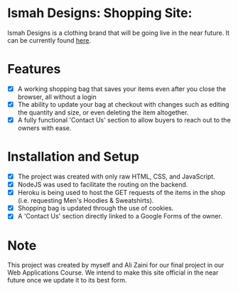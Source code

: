 # Ismah Designs: Shopping Site:

Ismah Designs is a clothing brand that will be going live in the near future. It can be currently found [here](azaini.me/IsmahDesigns).
# Features
- [x] A working shopping bag that saves your items even after you close the browser, all without a login
- [x] The ability to update your bag at checkout with changes such as editing the quantity and size, or even deleting the item altogether.
- [x] A fully functional 'Contact Us' section to allow buyers to reach out to the owners with ease.

# Installation and Setup
- [x] The project was created with only raw HTML, CSS, and JavaScript.
- [x] NodeJS was used to facilitate the routing on the backend.
- [x] Heroku is being used to host the GET requests of the items in the shop (i.e. requesting Men's Hoodies & Sweatshirts).
- [x] Shopping bag is updated through the use of cookies.
- [x] A 'Contact Us' section directly linked to a Google Forms of the owner.

# Note
This project was created by myself and Ali Zaini for our final project in our Web Applications Course. We intend to make this site official in the near future once we update it to its best form.


